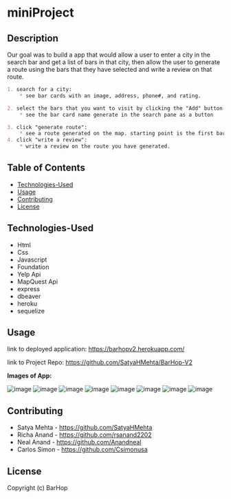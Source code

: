# miniProject

## Description

Our goal was to build a app that would allow a user to enter a city in the search bar and get a list of bars in that city, then allow the user to generate a route using the bars that they have selected and write a review on that route.

```md
1. search for a city:
    * see bar cards with an image, address, phone#, and rating.

2. select the bars that you want to visit by clicking the "Add" button:
    * see the bar card name generate in the search pane as a button

3. click "generate route":
    * see a route generated on the map. starting point is the first bar you select.
4. click "write a review":
    * write a review on the route you have generated.

```
## Table of Contents
* [Technologies-Used](#technologies-Used)
* [Usage](#usage)
* [Contributing](#contributing)
* [License](#license)

## Technologies-Used

* Html
* Css
* Javascript
* Foundation
* Yelp Api
* MapQuest Api
* express
* dbeaver
* heroku
* sequelize

## Usage 

link to deployed application: https://barhopv2.herokuapp.com/

link to Project Repo: https://github.com/SatyaHMehta/BarHop-V2

**Images of App:**

![image](https://user-images.githubusercontent.com/93950592/149961484-7717fd35-0ebc-4b6b-a7cc-69f2c5e0608d.png)
![image](https://user-images.githubusercontent.com/93950592/149961579-ef01d7fc-3211-43f8-9d5e-839ff1104393.png)
![image](https://user-images.githubusercontent.com/93950592/149961658-5f2f71dd-fa60-41c7-b75b-099ffcb1948a.png)
![image](https://user-images.githubusercontent.com/93950592/149961761-5e1636d3-2d4d-4462-8337-1e2bb956a7b1.png)
![image](https://user-images.githubusercontent.com/93950592/154725295-7350950b-4eea-4af7-b456-e3397c7f18ca.png)
![image](https://user-images.githubusercontent.com/93950592/154725408-8dafbc06-259a-42e3-adfc-723888d80d07.png)
![image](https://user-images.githubusercontent.com/93950592/154725441-23b6f90b-db03-4c4f-ba71-898ea1d7268d.png)
![image](https://user-images.githubusercontent.com/93950592/154725506-b64b059b-5792-45d4-ad2b-dd08f51e513a.png)


## Contributing
* Satya Mehta - https://github.com/SatyaHMehta
* Richa Anand - https://github.com/rsanand2202
* Neal Anand - https://github.com/Anandneal
* Carlos Simon - https://github.com/Csimonusa

## License

Copyright (c) BarHop
